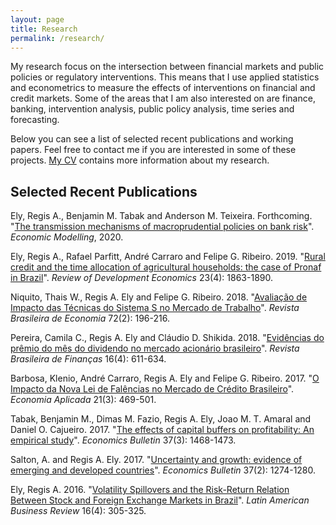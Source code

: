 ```yaml
---
layout: page
title: Research
permalink: /research/
---
```


My research focus on the intersection between financial markets and public policies or regulatory interventions. This means that I use applied statistics and econometrics to measure the effects of interventions on financial and credit markets. Some of the areas that I am also interested on are finance, banking, intervention analysis, public policy analysis, time series and forecasting.

Below you can see a list of selected recent publications and working papers. Feel free to contact me if you are interested in some of these projects. [My CV](/cv/) contains more information about my research.

## Selected Recent Publications

Ely, Regis A., Benjamin M. Tabak and Anderson M. Teixeira. Forthcoming. "[The transmission mechanisms of macroprudential policies on bank risk](https://www.sciencedirect.com/science/article/abs/pii/S0264999319313379)". *Economic Modelling*, 2020.

Ely, Regis A., Rafael Parfitt, André Carraro and Felipe G. Ribeiro. 2019. "[Rural credit and the time allocation of agricultural households: the case of Pronaf in Brazil](https://onlinelibrary.wiley.com/doi/abs/10.1111/rode.12606)". *Review of Development Economics* 23(4): 1863-1890.

Niquito, Thais W., Regis A. Ely and Felipe G. Ribeiro. 2018. "[Avaliação de Impacto das Técnicas do Sistema S no Mercado de Trabalho](http://bibliotecadigital.fgv.br/ojs/index.php/rbe/article/view/71034)". *Revista Brasileira de Economia* 72(2): 196-216.

Pereira, Camila C., Regis A. Ely and Cláudio D. Shikida. 2018. "[Evidências do prêmio do mês do dividendo no mercado acionário brasileiro](http://bibliotecadigital.fgv.br/ojs/index.php/rbfin/article/view/67406)". *Revista Brasileira de Finanças* 16(4): 611-634.

Barbosa, Klenio, André Carraro, Regis A. Ely and Felipe G. Ribeiro. 2017. "[O Impacto da Nova Lei de Falências no Mercado de Crédito Brasileiro](http://www.revistas.usp.br/ecoa/article/view/139782)". *Economia Aplicada* 21(3): 469-501.

Tabak, Benjamin M., Dimas M. Fazio, Regis A. Ely, Joao M. T. Amaral and Daniel O. Cajueiro. 2017. "[The effects of capital buffers on profitability: An empirical study](http://www.accessecon.com/Pubs/EB/2017/Volume37/EB-17-V37-I3-P133.pdf)". *Economics Bulletin* 37(3): 1468-1473.

Salton, A. and Regis A. Ely. 2017. "[Uncertainty and growth: evidence of emerging and developed countries](http://www.accessecon.com/Pubs/EB/2017/Volume37/EB-17-V37-I2-P115.pdf)". *Economics Bulletin* 37(2): 1274-1280.

Ely, Regis A. 2016. "[Volatility Spillovers and the Risk-Return Relation Between Stock and Foreign Exchange Markets in Brazil](https://www.tandfonline.com/doi/abs/10.1080/10978526.2015.1114868)". *Latin American Business Review* 16(4): 305-325.
